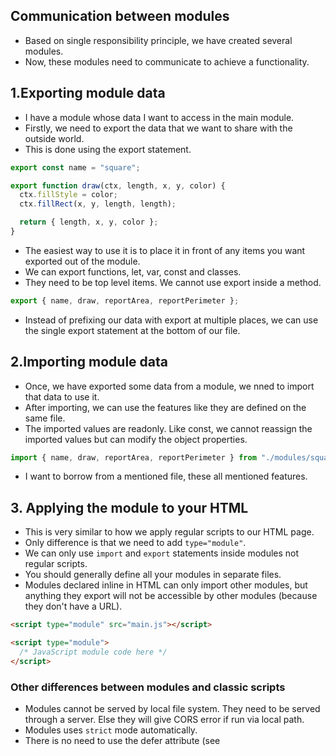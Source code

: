 ## Communication between modules

- Based on single responsibility principle, we have created several modules.
- Now, these modules need to communicate to achieve a functionality.

## 1.Exporting module data

- I have a module whose data I want to access in the main module.
- Firstly, we need to export the data that we want to share with the outside world.
- This is done using the export statement.


``` javascript
export const name = "square";

export function draw(ctx, length, x, y, color) {
  ctx.fillStyle = color;
  ctx.fillRect(x, y, length, length);

  return { length, x, y, color };
}
```

- The easiest way to use it is to place it in front of any items you want exported out of the module.
- We can export functions, let, var, const and classes.
- They need to be top level items. We cannot use export inside a method.

``` javascript
export { name, draw, reportArea, reportPerimeter };
```

- Instead of prefixing our data with export at multiple places, we can use the single export statement at the bottom of our file.


## 2.Importing module data

- Once, we have exported some data from a module, we nned to import that data to use it.
- After importing, we can use the features like they are defined on the same file.
- The imported values are readonly. Like const, we cannot reassign the imported values but can modify the object properties.

``` javascript
import { name, draw, reportArea, reportPerimeter } from "./modules/square.js";
```

- I want to borrow from a mentioned file, these all mentioned features.

## 3. Applying the module to your HTML

- This is very similar to how we apply regular scripts to our HTML page.
- Only difference is that we need to add `type="module"`.
- We can only use `import` and `export` statements inside modules not regular scripts.
- You should generally define all your modules in separate files.
- Modules declared inline in HTML can only import other modules, but anything they export will not be accessible by other modules (because they don't have a URL).

``` html
<script type="module" src="main.js"></script>
```

``` html
<script type="module">
  /* JavaScript module code here */
</script>
```

### Other differences between modules and classic scripts

- Modules cannot be served by local file system. They need to be served through a server. Else they will give CORS error if run via local path.
- Modules uses `strict` mode automatically.
- There is no need to use the defer attribute (see <script> attributes) when loading a module script; modules are deferred automatically.
- Modules are only executed once, even if they have been referenced in multiple <script> tags.
- Module-defined variables are scoped to the module unless explicitly attached to the global object. On the other hand, globally-defined variables are available within the module. 


## Loading non-JavaScript resources

- We can import non JS resources like JSON and CSS using modules.
- We must explicitly declare what kind of resource you are importing. By default it is assumed that we are importing JS resource.
- We define the type using `with` and `type`

``` javascript
import colors from "./colors.json" with { type: "json" };
import styles from "./styles.css" with { type: "css" };
```

